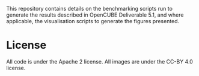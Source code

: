 This repository contains details on the benchmarking scripts run to generate the results described in OpenCUBE Deliverable 5.1, and where applicable, the visualisation scripts to generate the figures presented.

# License

All code is under the Apache 2 license.
All images are under the CC-BY 4.0 license.
